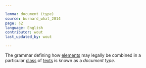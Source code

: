 ```yaml
---

lemma: document (type)
source: burnard_what_2014
page: §2
language: English
contributor: wout
last_updated_by: wout

---
```


The grammar defining how [elements](element.html) may legally be combined in a particular [class](class.html) of [texts](text.html) is known as a _document type_.
